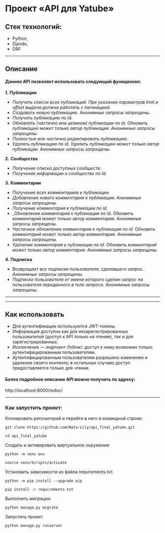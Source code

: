 # Проект «API для Yatube» 
## Стек технологий:
- Python,
- Djando, 
- DRF
___
## Описание
#### Данное API позволяет использовать следующий функционал:

__1.__ __Публикации__

-  _Получать список всех публикаций. При указании параметров limit и offset выдача должна работать с пагинацией._
-  _Создавать новую публикацию. Анонимные запросы запрещены._
- _Получать публикацию по id._
- _Обновлять (частично или целиком) публикации по id. Обновить публикацию может только автор публикации. Анонимные запросы запрещены._
- _Полностью или частично редактировать публикацию._
- _Удалять публикацию по id. Удалить публикацию может только автор публикации. Анонимные запросы запрещены._

__2.__ __Сообщества__

- _Получение списка доступных сообществ._
- _Получение информации о сообществе по Id._

__3.__ __Комментарии__
- _Получение всех комментариев к публикации._
- _Добавление нового комментария к публикации. Анонимные запросы запрещены._
- _Получение комментария к публикации по id._  
- _Обновление комментария к публикации по id. Обновить комментарий может только автор комментария. Анонимные запросы запрещены.
- _Частичное обновление комментария к публикации по id. Обновить комментарий может только автор комментария. Анонимные запросы запрещены._
- _Удаление комментария к публикации по id. Обновить комментарий может только автор комментария. Анонимные запросы запрещены._

__4.__ __Подписка__
- _Возвращает все подписки пользователя, сделавшего запрос. Анонимные запросы запрещены._
- _Подписка пользователя от имени которого сделан запрос на пользователя переданного в теле запроса. Анонимные запросы запрещены._
___
***
## Как использовать

- Для аутентификации используются JWT-токены.
- Информация доступна как для незарегистрированных пользователей 
  (доступ к API только на чтение), так и для зарегистрированных.
- Исключение — эндпоинт /follow/: доступ к нему возможен только аутентифицированным пользователям.  
- Аутентифицированным пользователям разрешено изменение и удаление своего контента;
  в остальных случаях доступ предоставляется только для чтения.


#### Более подробное описание API можно получить по адресу:
http://localhost:8000/redoc/
***
### Как запустить проект:

Клонировать репозиторий и перейти в него в командной строке:

```
git clone https://github.com/Nata-Lily/api_final_yatube.git
```

```
cd api_final_yatube
```

Cоздать и активировать виртуальное окружение:

```
python -m venv env
```

```
source venv/Scripts/activate
```

Установить зависимости из файла requirements.txt:

```
python -m pip install --upgrade pip
```

```
pip install -r requirements.txt
```

Выполнить миграции:

```
python manage.py migrate
```

Запустить проект:

```
python manage.py runserver
```
